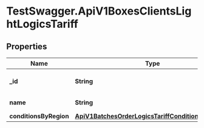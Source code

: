 # TestSwagger.ApiV1BoxesClientsLightLogicsTariff

## Properties

Name | Type | Description | Notes
------------ | ------------- | ------------- | -------------
**_id** | **String** | GUID в базе данных | [optional] 
**name** | **String** | Название тарифа | 
**conditionsByRegion** | [**ApiV1BatchesOrderLogicsTariffConditionsByRegion**](ApiV1BatchesOrderLogicsTariffConditionsByRegion.md) |  | 


